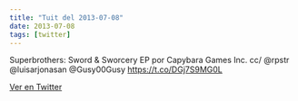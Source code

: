 ```yaml
---
title: "Tuit del 2013-07-08"
date: 2013-07-08
tags: [twitter]
---
```


Superbrothers: Sword &amp; Sworcery EP por Capybara Games Inc. cc/ @rpstr @luisarjonasan @Gusy00Gusy  https://t.co/DGj7S9MG0L



[Ver en Twitter](https://twitter.com/i/web/status/354294322339917824)
